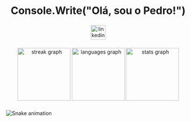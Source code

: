 <h1 align="center">Console.Write("Olá, sou o Pedro!")</h1>

###

<div align="center">
  <a href="https://www.linkedin.com/in/pedromirandam/" target="_blank">
    <img src="https://img.shields.io/static/v1?message=LinkedIn&logo=linkedin&label=&color=0077B5&logoColor=white&labelColor=&style=for-the-badge" height="40" alt="linkedin logo"  />
  </a>
</div>

###

<div align="center">
  <img src="https://streak-stats.demolab.com?user=pedromimoraes&locale=pt-br&mode=daily&theme=graywhite&hide_border=true&border_radius=5&order=3" height="145" alt="streak graph"  />
  <img src="https://github-readme-stats.vercel.app/api/top-langs?username=pedromimoraes&locale=pt-br&hide_title=false&layout=compact&card_width=320&langs_count=5&theme=graywhite&hide_border=true&order=2" height="145" alt="languages graph"  />
  <img src="https://github-readme-stats.vercel.app/api?username=pedromimoraes&hide_title=false&hide_rank=true&show_icons=true&include_all_commits=true&count_private=true&disable_animations=false&theme=graywhite&locale=pt-br&hide_border=true&order=1" height="145" alt="stats graph"  />
</div>

###

<img src="https://raw.githubusercontent.com/pedromimoraes/pedromimoraes/output/snake.svg" alt="Snake animation" />

###
